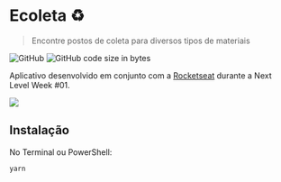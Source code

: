 
# Ecoleta :recycle:
> Encontre postos de coleta para diversos tipos de materiais

![GitHub](https://img.shields.io/github/license/alanclesio/next-level-week?style=flat-square) ![GitHub code size in bytes](https://img.shields.io/github/languages/code-size/alanclesio/next-level-week?style=flat-square)

Aplicativo desenvolvido em conjunto com  a [Rocketseat](https://rocketseat.com.br/) durante a Next Level Week #01.

![](header.png)

## Instalação

No Terminal ou PowerShell:

```sh
yarn
```
